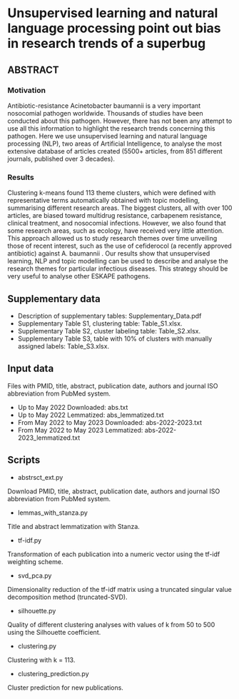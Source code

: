 # Unsupervised learning and natural language processing point out bias in research trends of a superbug 
## ABSTRACT 
### Motivation
Antibiotic-resistance Acinetobacter baumannii is a very important nosocomial pathogen worldwide. Thousands of studies have been conducted about this pathogen. However, there has not been any attempt to use all this information to highlight the research trends concerning this pathogen. Here we use unsupervised learning and natural language processing (NLP), two areas of Artificial Intelligence, to analyse the most extensive database of articles created (5500+ articles, from 851 different journals, published over 3 decades). 
### Results
Clustering k-means found 113 theme clusters, which were defined with representative terms automatically obtained with topic modelling, summarising different research areas. The biggest clusters, all with over 100 articles, are biased toward multidrug resistance, carbapenem resistance, clinical treatment, and nosocomial infections. However, we also found that some research areas, such as ecology, have received very little attention. This approach allowed us to study research themes over time unveiling those of recent interest, such as the use of cefiderocol (a recently approved antibiotic) against A. baumannii . Our results show that unsupervised learning, NLP and topic modelling can be used to describe and analyse the research themes for particular infectious diseases. This strategy should be very useful to analyse other ESKAPE pathogens.

## Supplementary data
* Description of supplementary tables: Supplementary_Data.pdf
* Supplementary Table S1, clustering table: Table_S1.xlsx.
* Supplementary Table S2, cluster labeling table: Table_S2.xlsx. 
* Supplementary Table S3, table with 10% of clusters with manually assigned labels: Table_S3.xlsx.

## Input data
Files with PMID, title, abstract, publication date, authors and journal ISO
abbreviation from PubMed system.
* Up to May 2022 Downloaded: abs.txt
* Up to May 2022 Lemmatized: abs_lemmatized.txt
* From May 2022 to May 2023 Downloaded: abs-2022-2023.txt 
* From May 2022 to May 2023 Lemmatized: abs-2022-2023_lemmatized.txt 

##  Scripts
* abstrsct_ext.py

Download PMID, title, abstract, publication date, authors and journal ISO
abbreviation from PubMed system.

* lemmas_with_stanza.py

Title and abstract lemmatization with Stanza.

* tf-idf.py

Transformation of each publication into a numeric vector using the tf-idf weighting scheme.

* svd_pca.py

Dimensionality reduction of the tf-idf matrix using a truncated singular value decomposition method (truncated-SVD).

* silhouette.py

Quality of different clustering analyses with values of k from 50 to 500 using the Silhouette coefficient.

* clustering.py

Clustering with k = 113.

* clustering_prediction.py

Cluster prediction for new publications.

